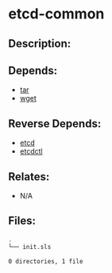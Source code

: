 # etcd-common

## Description:



## Depends:

  -  [tar](salt/tar)
  -  [wget](salt/wget)

## Reverse Depends:

  -  [etcd](salt/etcd)
  -  [etcdctl](salt/etcdctl)

## Relates:

  -  N/A

## Files:

```bash
.
└── init.sls

0 directories, 1 file
```
